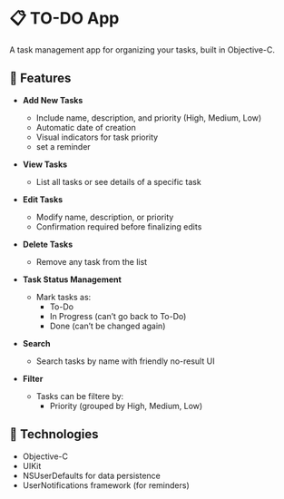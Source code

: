 # 📋 TO-DO App
A task management app for organizing your tasks, built in Objective-C.

## 📌  Features
- **Add New Tasks**  
  - Include name, description, and priority (High, Medium, Low)
  - Automatic date of creation
  - Visual indicators for task priority
  - set a reminder

- **View Tasks**  
  - List all tasks or see details of a specific task

- **Edit Tasks**  
  - Modify name, description, or priority
  - Confirmation required before finalizing edits
    
- **Delete Tasks**  
  - Remove any task from the list

- **Task Status Management**  
  - Mark tasks as:
    - To-Do
    - In Progress (can’t go back to To-Do)
    - Done (can’t be changed again)

- **Search**  
  - Search tasks by name with friendly no-result UI

- **Filter**  
  - Tasks can be filtere by:
    - Priority (grouped by High, Medium, Low)

## 📌  Technologies
- Objective-C
- UIKit
- NSUserDefaults for data persistence
- UserNotifications framework (for reminders)

  

